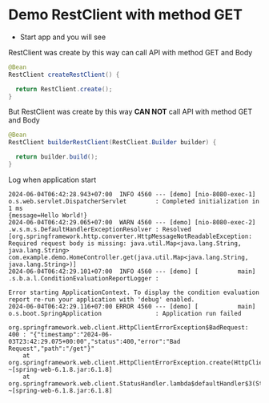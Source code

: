 # Demo RestClient with method GET

- Start app and you will see

RestClient was create by this way can call API with method GET and Body
```java
@Bean
RestClient createRestClient() {

  return RestClient.create();
}
```

But RestClient was create by this way **CAN NOT** call API with method GET and Body
```java
@Bean
RestClient builderRestClient(RestClient.Builder builder) {

  return builder.build();
}
```

Log when application start

```text
2024-06-04T06:42:28.943+07:00  INFO 4560 --- [demo] [nio-8080-exec-1] o.s.web.servlet.DispatcherServlet        : Completed initialization in 1 ms
{message=Hello World!}
2024-06-04T06:42:29.065+07:00  WARN 4560 --- [demo] [nio-8080-exec-2] .w.s.m.s.DefaultHandlerExceptionResolver : Resolved [org.springframework.http.converter.HttpMessageNotReadableException: Required request body is missing: java.util.Map<java.lang.String, java.lang.String> com.example.demo.HomeController.get(java.util.Map<java.lang.String, java.lang.String>)]
2024-06-04T06:42:29.101+07:00  INFO 4560 --- [demo] [           main] .s.b.a.l.ConditionEvaluationReportLogger : 

Error starting ApplicationContext. To display the condition evaluation report re-run your application with 'debug' enabled.
2024-06-04T06:42:29.116+07:00 ERROR 4560 --- [demo] [           main] o.s.boot.SpringApplication               : Application run failed

org.springframework.web.client.HttpClientErrorException$BadRequest: 400 : "{"timestamp":"2024-06-03T23:42:29.075+00:00","status":400,"error":"Bad Request","path":"/get"}"
	at org.springframework.web.client.HttpClientErrorException.create(HttpClientErrorException.java:103) ~[spring-web-6.1.8.jar:6.1.8]
	at org.springframework.web.client.StatusHandler.lambda$defaultHandler$3(StatusHandler.java:86) ~[spring-web-6.1.8.jar:6.1.8]
```